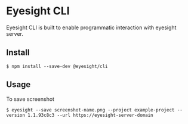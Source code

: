 # Eyesight CLI

Eyesight CLI is built to enable programmatic interaction with eyesight server.

## Install

```
$ npm install --save-dev @eyesight/cli
```
## Usage

To save screenshot

```
$ eyesight --save screenshot-name.png --project example-project --version 1.1.93c8c3 --url https://eyesight-server-domain
```
